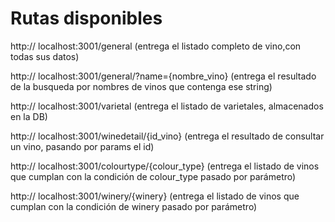 # Rutas disponibles

http:// localhost:3001/general (entrega el listado completo de vino,con todas sus datos)

http:// localhost:3001/general/?name={nombre_vino} (entrega el resultado de la busqueda por nombres de vinos que contenga ese string)

http:// localhost:3001/varietal (entrega el listado de varietales, almacenados en la DB)

http:// localhost:3001/winedetail/{id_vino} (entrega el resultado de consultar un vino, pasando por params el id)

http:// localhost:3001/colourtype/{colour_type} (entrega el listado de vinos que cumplan con la condición de colour_type pasado por parámetro)

http:// localhost:3001/winery/{winery} (entrega el listado de vinos que cumplan con la condición de winery pasado por parámetro)